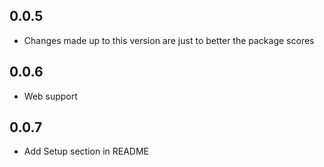 ## 0.0.5

* Changes made up to this version are just to better the package scores

## 0.0.6

* Web support

## 0.0.7

* Add Setup section in README
